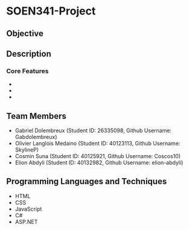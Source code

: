 # SOEN341-Project

## Objective

## Description

### Core Features
*
*
*

## Team Members
* Gabriel Dolembreux                     (Student ID: 26335098, Github Username: Gabdolembreux)
* Olivier Langlois Medaino               (Student ID: 40123113, Github Username: SkylineP)
* Cosmin Suna                            (Student ID: 40125921, Github Username: Coscos10)
* Elion Abdyli                           (Student ID: 40132982, Github Username: elion-abdyli)

## Programming Languages and Techniques
* HTML
* CSS
* JavaScript
* C#
* ASP.NET
